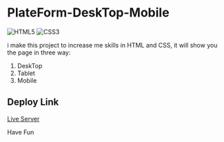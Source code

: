 # PlateForm-DeskTop-Mobile

![HTML5](https://img.shields.io/badge/html5-%23E34F26.svg?style=for-the-badge&logo=html5&logoColor=white)
![CSS3](https://img.shields.io/badge/css3-%231572B6.svg?style=for-the-badge&logo=css3&logoColor=white)

i make this project to increase me skills in HTML and CSS, it will show you the page in three way:
1. DeskTop
2. Tablet
3. Mobile

## Deploy Link

[Live Server](https://naeemmusamh.github.io/PlateForm-DeskTop-Mobile/)

Have Fun